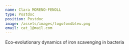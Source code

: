 ```yaml
---
name: Clara MORENO-FENOLL
type: Postdoc
position: Postdoc
image: /assets/images/logofondbleu.png
email: cat_1@mail.com
---
```

Eco-evolutionary dynamics of iron scavenging in bacteria
